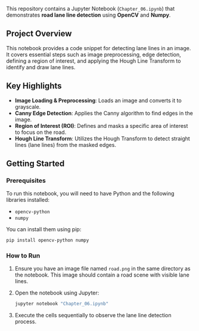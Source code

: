 This repository contains a Jupyter Notebook (`Chapter_06.ipynb`) that demonstrates **road lane line detection** using **OpenCV** and **Numpy**.

## Project Overview

This notebook provides a code snippet for detecting lane lines in an image. It covers essential steps such as image preprocessing, edge detection, defining a region of interest, and applying the Hough Line Transform to identify and draw lane lines.

## Key Highlights

  * **Image Loading & Preprocessing**: Loads an image and converts it to grayscale.
  * **Canny Edge Detection**: Applies the Canny algorithm to find edges in the image.
  * **Region of Interest (ROI)**: Defines and masks a specific area of interest to focus on the road.
  * **Hough Line Transform**: Utilizes the Hough Transform to detect straight lines (lane lines) from the masked edges.

## Getting Started

### Prerequisites

To run this notebook, you will need to have Python and the following libraries installed:

  * `opencv-python`
  * `numpy`

You can install them using pip:

```bash
pip install opencv-python numpy
```

### How to Run

1.  Ensure you have an image file named `road.png` in the same directory as the notebook. This image should contain a road scene with visible lane lines.

2.  Open the notebook using Jupyter:

    ```bash
    jupyter notebook "Chapter_06.ipynb"
    ```

3.  Execute the cells sequentially to observe the lane line detection process.

